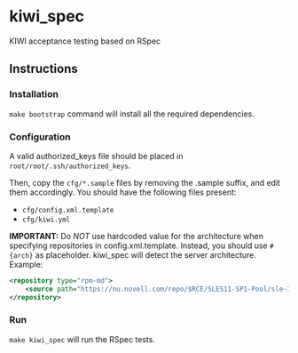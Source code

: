 kiwi\_spec
==========

KIWI acceptance testing based on RSpec

Instructions
------------

### Installation ###

`make bootstrap` command will install all the required dependencies.

### Configuration ###

A valid authorized\_keys file should be placed in
`root/root/.ssh/authorized_keys`.

Then, copy the `cfg/*.sample` files by removing the .sample suffix,
and edit them accordingly. You should have the following files present:
* `cfg/config.xml.template`
* `cfg/kiwi.yml`

**IMPORTANT:** Do _NOT_ use hardcoded value for the architecture when specifying repositories in config.xml.template.
Instead, you should use `#{arch}` as placeholder. kiwi\_spec will detect the server architecture.  
Example:
```xml
<repository type="rpm-md">
    <source path="https://nu.novell.com/repo/$RCE/SLES11-SP1-Pool/sle-11-#{arch}?credentials=NCCcredentials"/>
</repository>
```

### Run ###

`make kiwi_spec` will run the RSpec tests.
